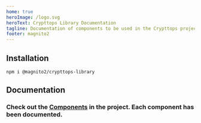 ```yaml
---
home: true
heroImage: /logo.svg
heroText: Crypttops Library Documentation
tagline: Documentation of components to be used in the Crypttops project
footer: magnito2
---
```


## Installation
`npm i @magnito2/crypttops-library`

## Documentation
### Check out the [Components](/crypttops/components/) in the project. Each component has been documented.
